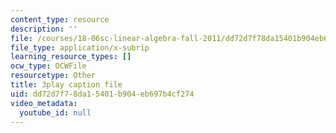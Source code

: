 ```yaml
---
content_type: resource
description: ''
file: /courses/18-06sc-linear-algebra-fall-2011/dd72d7f78da15401b904eb697b4cf274_lGGDIGizcQ0.vtt
file_type: application/x-subrip
learning_resource_types: []
ocw_type: OCWFile
resourcetype: Other
title: 3play caption file
uid: dd72d7f7-8da1-5401-b904-eb697b4cf274
video_metadata:
  youtube_id: null
---
```

